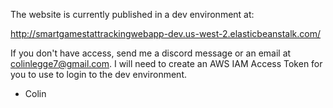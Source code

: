 The website is currently published in a dev environment at:

http://smartgamestattrackingwebapp-dev.us-west-2.elasticbeanstalk.com/

If you don't have access, send me a discord message or an email at 
colinlegge7@gmail.com. I will need to create an AWS IAM Access Token for you
to use to login to the dev environment.

- Colin